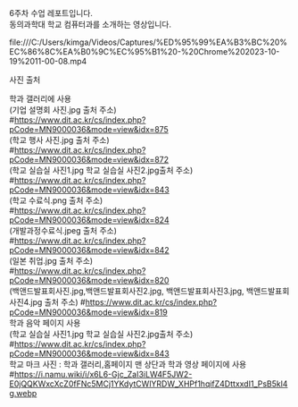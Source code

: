 6주차 수업 레포트입니다.<br>
동의과학대 학교 컴퓨터과를 소개하는 영상입니다.<br>


file:///C:/Users/kimga/Videos/Captures/%ED%95%99%EA%B3%BC%20%EC%86%8C%EA%B0%9C%EC%95%B1%20-%20Chrome%202023-10-19%2011-00-08.mp4

사진 출처 

학과 갤러리에 사용 <br>
(기업 설명회 사진.jpg 출처 주소) <br>
#https://www.dit.ac.kr/cs/index.php?pCode=MN9000036&mode=view&idx=875 <br>
(학교 행사 사진.jpg 출처 주소) <br>
#https://www.dit.ac.kr/cs/index.php?pCode=MN9000036&mode=view&idx=872 <br>
(학교 실습실 사진1.jpg  학교 실습실 사진2.jpg출처 주소) <br>
#https://www.dit.ac.kr/cs/index.php?pCode=MN9000036&mode=view&idx=843 <br>
(학교 수료식.png 출처 주소) <br>
#https://www.dit.ac.kr/cs/index.php?pCode=MN9000036&mode=view&idx=824 <br>
(개발과정수료식.jpeg 출처 주소) <br>
#https://www.dit.ac.kr/cs/index.php?pCode=MN9000036&mode=view&idx=842 <br>
(일본 취업.jpg 출처 주소) <br>
#https://www.dit.ac.kr/cs/index.php?pCode=MN9000036&mode=view&idx=820 <br>
(백앤드발표회사진.jpg,백앤드발표회사진2.jpg, 백앤드발표회사진3.jpg, 백앤드발표회사진4.jpg  출처 주소)
#https://www.dit.ac.kr/cs/index.php?pCode=MN9000036&mode=view&idx=819 <br>
학과 음악 페이지 사용 <br>
(학교 실습실 사진1.jpg  학교 실습실 사진2.jpg출처 주소)<br>
#https://www.dit.ac.kr/cs/index.php?pCode=MN9000036&mode=view&idx=843 <br>
학교 마크 사진 : 학과 갤러리,홈페이지 맨 상단과 학과 영상 페이지에 사용 <br>
#https://i.namu.wiki/i/x6L6-Gjc_ZaI3iLW4F5JW2-E0jQQKWxcXcZ0fFNc5MCj1YKdytCWlYRDW_XHPf1hqifZ4DttxxdI1_PsB5kl4g.webp <br>
